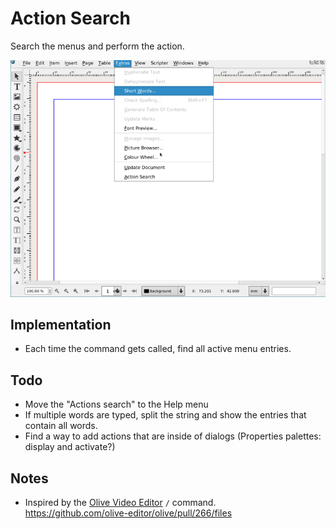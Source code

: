 # Action Search

Search the menus and perform the action.

![](assets/action-search.gif)

## Implementation

- Each time the command gets called, find all active menu entries.

## Todo

- Move the "Actions search" to the Help menu
- If multiple words are typed, split the string and show the entries that contain all words.
- Find a way to add actions that are inside of dialogs (Properties palettes: display and activate?)

## Notes

- Inspired by the [Olive Video Editor](https://github.com/olive-editor/olive) `/` command.  
  <https://github.com/olive-editor/olive/pull/266/files>
